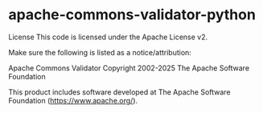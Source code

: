# apache-commons-validator-python

License
This code is licensed under the Apache License v2.

Make sure the following is listed as a notice/attribution:

Apache Commons Validator
Copyright 2002-2025 The Apache Software Foundation

This product includes software developed at
The Apache Software Foundation (https://www.apache.org/).
